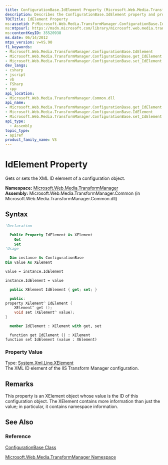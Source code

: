 ```yaml
---
title: ConfigurationBase.IdElement Property (Microsoft.Web.Media.TransformManager)
description: Describes the ConfigurationBase.IdElement property and provides the property's syntax, property value, and remarks.
TOCTitle: IdElement Property
ms:assetid: P:Microsoft.Web.Media.TransformManager.ConfigurationBase.IdElement
ms:mtpsurl: https://msdn.microsoft.com/library/microsoft.web.media.transformmanager.configurationbase.idelement(v=VS.90)
ms:contentKeyID: 35520938
ms.date: 06/14/2012
mtps_version: v=VS.90
f1_keywords:
- Microsoft.Web.Media.TransformManager.ConfigurationBase.IdElement
- Microsoft.Web.Media.TransformManager.ConfigurationBase.get_IdElement
- Microsoft.Web.Media.TransformManager.ConfigurationBase.set_IdElement
dev_langs:
- csharp
- jscript
- vb
- FSharp
- cpp
api_location:
- Microsoft.Web.Media.TransformManager.Common.dll
api_name:
- Microsoft.Web.Media.TransformManager.ConfigurationBase.get_IdElement
- Microsoft.Web.Media.TransformManager.ConfigurationBase.IdElement
- Microsoft.Web.Media.TransformManager.ConfigurationBase.set_IdElement
api_type:
  - Assembly
topic_type:
- apiref
product_family_name: VS
---
```


# IdElement Property

Gets or sets the XML ID element of a configuration object.

**Namespace:**  [Microsoft.Web.Media.TransformManager](microsoft-web-media-transformmanager-namespace.md)  
**Assembly:**  Microsoft.Web.Media.TransformManager.Common (in Microsoft.Web.Media.TransformManager.Common.dll)

## Syntax

```vb
'Declaration

  Public Property IdElement As XElement
    Get
    Set
'Usage

  Dim instance As ConfigurationBase
Dim value As XElement

value = instance.IdElement

instance.IdElement = value
```

```csharp
  public XElement IdElement { get; set; }
```

```cpp
  public:
property XElement^ IdElement {
    XElement^ get ();
    void set (XElement^ value);
}
```

``` fsharp
  member IdElement : XElement with get, set
```

```jscript
  function get IdElement () : XElement
function set IdElement (value : XElement)
```

### Property Value

Type: [System.Xml.Linq.XElement](https://msdn.microsoft.com/library/bb340098)  
The XML ID element of the IIS Transform Manager configuration.  

## Remarks

This property is an XElement object whose value is the ID of this configuration object. The XElement contains more information than just the value; in particular, it contains namespace information.

## See Also

### Reference

[ConfigurationBase Class](configurationbase-class-microsoft-web-media-transformmanager.md)

[Microsoft.Web.Media.TransformManager Namespace](microsoft-web-media-transformmanager-namespace.md)
